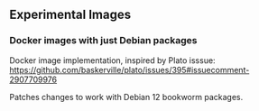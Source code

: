 ## Experimental Images

### Docker images with just Debian packages

Docker image implementation, inspired by Plato isssue: https://github.com/baskerville/plato/issues/395#issuecomment-2907709976

Patches changes to work with Debian 12 bookworm packages.
